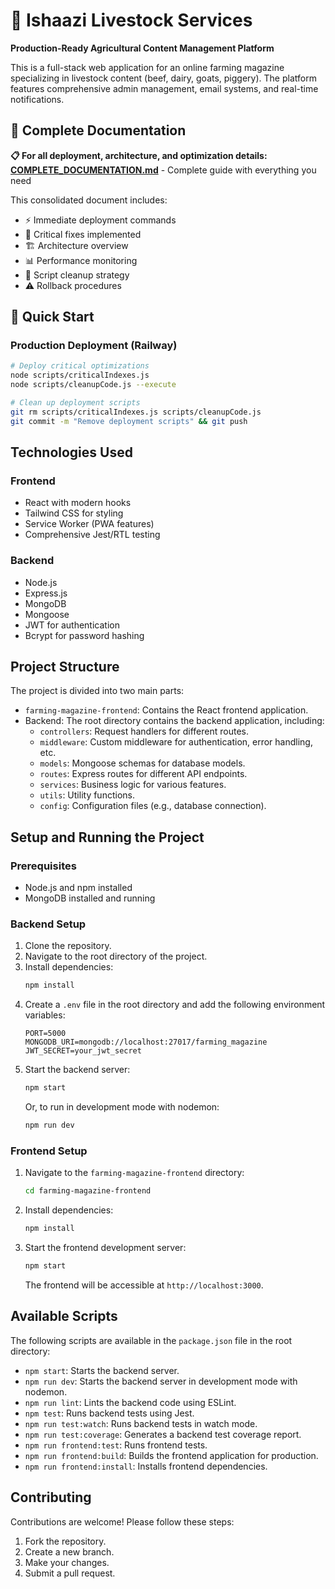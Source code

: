 # 🌾 Ishaazi Livestock Services

**Production-Ready Agricultural Content Management Platform**

This is a full-stack web application for an online farming magazine specializing in livestock content (beef, dairy, goats, piggery). The platform features comprehensive admin management, email systems, and real-time notifications.

## 📖 Complete Documentation

**📋 For all deployment, architecture, and optimization details:**
**[COMPLETE_DOCUMENTATION.md](./COMPLETE_DOCUMENTATION.md)** - Complete guide with everything you need

This consolidated document includes:
- ⚡ Immediate deployment commands
- 🔧 Critical fixes implemented  
- 🏗️ Architecture overview
- 📊 Performance monitoring
- 🧹 Script cleanup strategy
- ⚠️ Rollback procedures

## 🚀 Quick Start

### Production Deployment (Railway)
```bash
# Deploy critical optimizations
node scripts/criticalIndexes.js
node scripts/cleanupCode.js --execute

# Clean up deployment scripts
git rm scripts/criticalIndexes.js scripts/cleanupCode.js
git commit -m "Remove deployment scripts" && git push
```

## Technologies Used

### Frontend
- React with modern hooks
- Tailwind CSS for styling
- Service Worker (PWA features)
- Comprehensive Jest/RTL testing

### Backend

- Node.js
- Express.js
- MongoDB
- Mongoose
- JWT for authentication
- Bcrypt for password hashing

## Project Structure

The project is divided into two main parts:

- `farming-magazine-frontend`: Contains the React frontend application.
- Backend: The root directory contains the backend application, including:
    - `controllers`: Request handlers for different routes.
    - `middleware`: Custom middleware for authentication, error handling, etc.
    - `models`: Mongoose schemas for database models.
    - `routes`: Express routes for different API endpoints.
    - `services`: Business logic for various features.
    - `utils`: Utility functions.
    - `config`: Configuration files (e.g., database connection).

## Setup and Running the Project

### Prerequisites

- Node.js and npm installed
- MongoDB installed and running

### Backend Setup

1. Clone the repository.
2. Navigate to the root directory of the project.
3. Install dependencies:
   ```bash
   npm install
   ```
4. Create a `.env` file in the root directory and add the following environment variables:
   ```
   PORT=5000
   MONGODB_URI=mongodb://localhost:27017/farming_magazine
   JWT_SECRET=your_jwt_secret
   ```
5. Start the backend server:
   ```bash
   npm start
   ```
   Or, to run in development mode with nodemon:
   ```bash
   npm run dev
   ```

### Frontend Setup

1. Navigate to the `farming-magazine-frontend` directory:
   ```bash
   cd farming-magazine-frontend
   ```
2. Install dependencies:
   ```bash
   npm install
   ```
3. Start the frontend development server:
   ```bash
   npm start
   ```
   The frontend will be accessible at `http://localhost:3000`.

## Available Scripts

The following scripts are available in the `package.json` file in the root directory:

- `npm start`: Starts the backend server.
- `npm run dev`: Starts the backend server in development mode with nodemon.
- `npm run lint`: Lints the backend code using ESLint.
- `npm test`: Runs backend tests using Jest.
- `npm run test:watch`: Runs backend tests in watch mode.
- `npm run test:coverage`: Generates a backend test coverage report.
- `npm run frontend:test`: Runs frontend tests.
- `npm run frontend:build`: Builds the frontend application for production.
- `npm run frontend:install`: Installs frontend dependencies.

## Contributing

Contributions are welcome! Please follow these steps:

1. Fork the repository.
2. Create a new branch.
3. Make your changes.
4. Submit a pull request.
